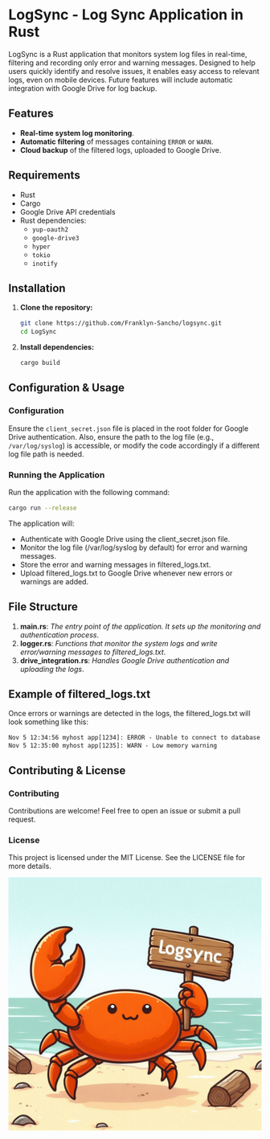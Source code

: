 # LogSync - Log Sync Application in Rust 

LogSync is a Rust application that monitors system log files in real-time, filtering and recording only error and warning messages. Designed to help users quickly identify and resolve issues, it enables easy access to relevant logs, even on mobile devices. Future features will include automatic integration with Google Drive for log backup.

## Features

- **Real-time system log monitoring**.
- **Automatic filtering** of messages containing `ERROR` or `WARN`.
- **Cloud backup** of the filtered logs, uploaded to Google Drive.

## Requirements

- Rust
- Cargo
- Google Drive API credentials
- Rust dependencies:
  - `yup-oauth2`
  - `google-drive3`
  - `hyper`
  - `tokio`
  - `inotify`

## Installation

1. **Clone the repository:**
   ```bash
   git clone https://github.com/Franklyn-Sancho/logsync.git
   cd LogSync
   ```
   

2. **Install dependencies:**
   ```bash
   cargo build
   ```
   


## Configuration & Usage

### Configuration

Ensure the `client_secret.json` file is placed in the root folder for Google Drive authentication. Also, ensure the path to the log file (e.g., `/var/log/syslog`) is accessible, or modify the code accordingly if a different log file path is needed.

### Running the Application

Run the application with the following command:

```bash
cargo run --release
```

The application will:

- Authenticate with Google Drive using the client_secret.json file.
- Monitor the log file (/var/log/syslog by default) for error and warning messages.
- Store the error and warning messages in filtered_logs.txt.
- Upload filtered_logs.txt to Google Drive whenever new errors or warnings are added.
  
## File Structure
1. **main.rs**: *The entry point of the application. It sets up the monitoring and authentication process*.
2. **logger.rs**: *Functions that monitor the system logs and write error/warning messages to filtered_logs.txt*.
3. **drive_integration.rs**: *Handles Google Drive authentication and uploading the logs*.
   
## Example of filtered_logs.txt
Once errors or warnings are detected in the logs, the filtered_logs.txt will look something like this:

```plaintext
Nov 5 12:34:56 myhost app[1234]: ERROR - Unable to connect to database
Nov 5 12:35:00 myhost app[1235]: WARN - Low memory warning
```

## Contributing & License

### Contributing

Contributions are welcome! Feel free to open an issue or submit a pull request.

### License

This project is licensed under the MIT License. See the LICENSE file for more details.

![BackupWise Logo](https://github.com/Franklyn-Sancho/logsync/blob/main/logsynclogo.png)







